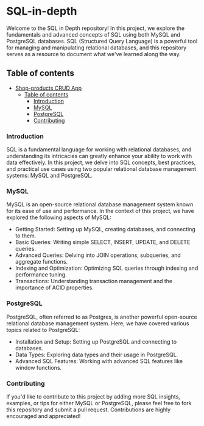# SQL-in-depth
Welcome to the SQL in Depth repository! In this project, we explore the fundamentals and advanced concepts of SQL using both MySQL and PostgreSQL databases. 
SQL (Structured Query Language) is a powerful tool for managing and manipulating relational databases, and this repository serves as a resource to document what we've learned along the way.

## Table of contents

- [Shop-products CRUD App](#shop-products-crud-app)
  - [Table of contents](#table-of-contents)
    - [Introduction](#introduction)
    - [MySQL](#mysql)
    - [PostgreSQL](#postgresql)
    - [Contributing](#contributing)

### Introduction
SQL is a fundamental language for working with relational databases, and understanding its intricacies can greatly enhance your ability to work with data effectively. 
In this project, we delve into SQL concepts, best practices, and practical use cases using two popular relational database management systems: MySQL and PostgreSQL.

### MySQL

MySQL is an open-source relational database management system known for its ease of use and performance. 
In the context of this project, we have explored the following aspects of MySQL:

  - Getting Started: Setting up MySQL, creating databases, and connecting to them.
  - Basic Queries: Writing simple SELECT, INSERT, UPDATE, and DELETE queries.
  - Advanced Queries: Delving into JOIN operations, subqueries, and aggregate functions.
  - Indexing and Optimization: Optimizing SQL queries through indexing and performance tuning.
  - Transactions: Understanding transaction management and the importance of ACID properties.

### PostgreSQL

PostgreSQL, often referred to as Postgres, is another powerful open-source relational database management system. 
Here, we have covered various topics related to PostgreSQL:

  - Installation and Setup: Setting up PostgreSQL and connecting to databases.
  - Data Types: Exploring data types and their usage in PostgreSQL.
  - Advanced SQL Features: Working with advanced SQL features like window functions.

### Contributing
If you'd like to contribute to this project by adding more SQL insights, examples, or tips for either MySQL or PostgreSQL, please feel free to fork this repository and submit a pull request. 
Contributions are highly encouraged and appreciated!
